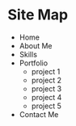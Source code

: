 # Site Map
- Home
- About Me
- Skills
- Portfolio
  - project 1
  - project 2
  - project 3
  - project 4
  - project 5
- Contact Me